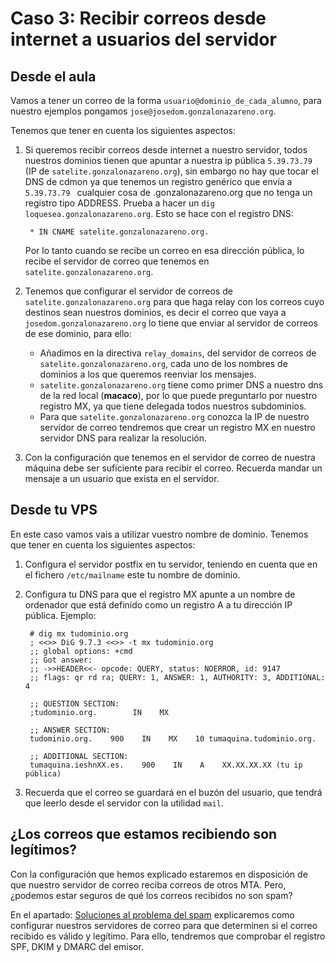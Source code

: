 # Caso 3: Recibir correos desde internet a usuarios del servidor

## Desde el aula

Vamos a tener un correo de la forma `usuario@dominio_de_cada_alumno`, para nuestro ejemplos pongamos `jose@josedom.gonzalonazareno.org`.

Tenemos que tener en cuenta los siguientes aspectos:

1. Si queremos recibir correos desde internet a nuestro servidor, todos nuestros dominios tienen que apuntar a nuestra ip pública `5.39.73.79` (IP de `satelite.gonzalonazareno.org`), sin embargo no hay que tocar el DNS de cdmon ya que tenemos un registro genérico que envía a `5.39.73.79 ` cualquier cosa de .gonzalonazareno.org que no tenga un registro tipo ADDRESS. Prueba a hacer un `dig loquesea.gonzalonazareno.org`. Esto se hace con el registro DNS:

		* IN CNAME satelite.gonzalonazareno.org.

	Por lo tanto cuando se recibe un correo en esa dirección pública, lo recibe el servidor de correo que tenemos en `satelite.gonzalonazareno.org`.

2. Tenemos que configurar el servidor de correos de `satelite.gonzalonazareno.org` para que haga relay con los correos cuyo destinos sean nuestros dominios, es decir el correo que vaya a `josedom.gonzalonazareno.org` lo tiene que enviar al servidor de correos de ese dominio, para ello:
    * Añadimos en la directiva `relay_domains`, del servidor de correos de `satelite.gonzalonazareno.org`, cada uno de los nombres de dominios a los que queremos reenviar los mensajes.
	* `satelite.gonzalonazareno.org` tiene como primer DNS a nuestro dns de la red local (**macaco**), por lo que puede preguntarlo por nuestro registro MX, ya que tiene delegada todos nuestros subdominios.
    * Para que `satelite.gonzalonazareno.org` conozca la IP de nuestro servidor de correo tendremos que crear un registro MX en nuestro servidor DNS  para realizar la resolución.

3. Con la configuración que tenemos en el servidor de correo de nuestra máquina debe ser suficiente para recibir el correo. Recuerda mandar un mensaje a un usuario que exista en el servidor.

##  Desde tu VPS

En este caso vamos vais a utilizar vuestro nombre de dominio. Tenemos que tener en cuenta los siguientes aspectos:

1. Configura el servidor postfix en tu servidor, teniendo en cuenta que en el fichero `/etc/mailname` este tu nombre de dominio.
2. Configura tu DNS para que el registro MX apunte a un nombre de ordenador que está definido como un registro A a tu dirección IP pública. Ejemplo:

		# dig mx tudominio.org
		; <<>> DiG 9.7.3 <<>> -t mx tudominio.org
		;; global options: +cmd
		;; Got answer:
		;; ->>HEADER<<- opcode: QUERY, status: NOERROR, id: 9147
		;; flags: qr rd ra; QUERY: 1, ANSWER: 1, AUTHORITY: 3, ADDITIONAL: 4		

		;; QUESTION SECTION:
		;tudominio.org.        IN    MX		

		;; ANSWER SECTION:
		tudominio.org.    900    IN    MX    10 tumaquina.tudominio.org.		

		;; ADDITIONAL SECTION:
		tumaquina.ieshnXX.es.    900    IN    A    XX.XX.XX.XX (tu ip pública)

3. Recuerda que el correo se guardará en el buzón del usuario, que tendrá que leerlo desde el servidor con la utilidad `mail`.

## ¿Los correos que estamos recibiendo son legítimos?

Con la configuración que hemos explicado estaremos en disposición de que nuestro servidor de correo reciba correos de otros MTA. Pero, ¿podemos estar seguros de qué los correos recibidos no son spam?

En el apartado: [Soluciones al problema del spam](https://github.com/josedom24/curso_correo_electronico_ies/blob/main/modulo3/spam.md) explicaremos como configurar nuestros servidores de correo para que determinen si el correo recibido es válido y legítimo. Para ello, tendremos que comprobar el registro SPF, DKIM y DMARC del emisor.
